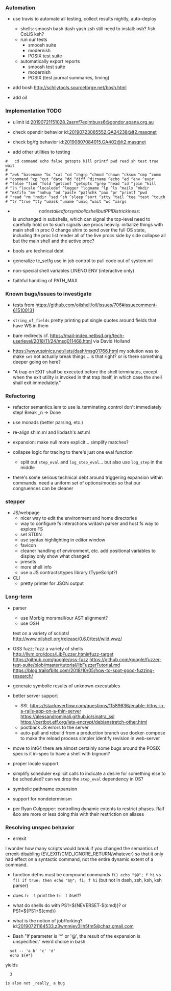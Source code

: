 ### Automation

- use travis to automate all testing, collect results nightly, auto-deploy
  + shells: smoosh bash dash yash zsh
    still need to install: osh? fish CoLiS ksh?
  + run our tests
    * smoosh suite
    * modernish
    * POSIX test suite
  + automatically export reports
    * smoosh test suite
    * modernish
    * POSIX (test journal summaries, timing)

- add bosh
  http://schilytools.sourceforge.net/bosh.html
- add oil

### Implementation TODO

- ulimit
  id:20190721151028.2asrnf7eqimbuxs6@gondor.apana.org.au

- check opendir behavior
  id:20190723085552.GA24238@lt2.masqnet

- check bg/fg behavior
  id:20190807084015.GA402@lt2.masqnet

- add other utilities to testing
```
#   cd command echo false getopts kill printf pwd read sh test true wait
#
# ^awk ^basename ^bc ^cat ^cd ^chgrp ^chmod ^chown ^cksum ^cmp ^comm
# ^command ^cp ^cut ^date ^dd ^diff ^dirname ^echo ^ed ^env ^expr
# ^false ^find ^fold ^getconf ^getopts ^grep ^head ^id ^join ^kill
# ^ln ^locale ^localedef ^logger ^logname ^lp ^ls ^mailx ^mkdir
# ^mkfifo ^mv ^nohup ^od ^paste ^pathchk ^pax ^pr ^printf ^pwd
# ^read ^rm ^rmdir ^sed ^sh ^sleep ^sort ^stty ^tail ^tee ^test ^touch 
# ^tr ^true ^tty ^umask ^uname ^uniq ^wait ^wc ^xargs
```

- $$ not installed for symbolic shell
  but PPID is
  trickiness: $$ is unchanged in subshells, which can signal the top-level
              need to carefully hold on to such signals
  use procs heavily. initialize things with main shell in proc 0
  change shim to send over the full OS state, including the proc list
  render all of the live procs side by side
    collapse all but the main shell and the active proc?

- bools are technical debt

- generalize tc_setfg use in job control to pull code out of system.ml

- non-special shell variables
  LINENO
  ENV (interactive only)
  
- faithful handling of PATH_MAX

### Known bugs/issues to investigate

- tests from https://github.com/oilshell/oil/issues/706#issuecomment-615100131

- `string_of_fields` pretty printing
  put single quotes around fields that have WS in them

- bare redirects
  cf. https://mail-index.netbsd.org/tech-userlevel/2018/11/24/msg011468.html
  via David Holland

- https://www.spinics.net/lists/dash/msg01766.html
  my solution was to make `set` not actually break things... is that right?
  or is there something deeper going on here?

- "A trap on EXIT shall be executed before the shell terminates,
  except when the exit utility is invoked in that trap itself, in
  which case the shell shall exit immediately."
  
### Refactoring

- refactor semantics.lem to use is_terminating_control
    don't immediately step! Break _n -> Done
- use monads (better parsing, etc.)

- re-align shim.ml and libdash's ast.ml

- expansion: make null more explicit... simplify matches?

- collapse logic for tracing to there's just one eval function
  + split out `step_eval` and `log_step_eval`...
    but also use `log_step` in the middle

- there's some serious technical debt around triggering expansion within commands.
      need a uniform set of options/modes so that our congruences can be cleaner

### stepper

- JS/webpage
  + nicer way to edit the environment and home directories
  + way to configure fs
    interactions w/dash parser and host fs
    way to explore FS
  + set STDIN
  + use syntax highlighting in editor window
  + favicon
  + cleaner handling of environment, etc.
    add positional variables to display
    only show what changed
  + presets
  + more shell info
  + use a JS contracts/types library (TypeScript?)
- CLI
  + pretty printer for JSON output

### Long-term

- parser
  + use Morbig
    morsmall/our AST alignment?
  + use OSH
  
  test on a variety of scripts!
  http://www.oilshell.org/release/0.6.0/test/wild.wwz/

- OSS fuzz; fuzz a variety of shells
  http://llvm.org/docs/LibFuzzer.html#fuzz-target
  https://github.com/google/oss-fuzz
  https://github.com/google/fuzzer-test-suite/blob/master/tutorial/libFuzzerTutorial.md
  https://blog.trailofbits.com/2018/10/05/how-to-spot-good-fuzzing-research/

- generate symbolic results of unknown executables

- better server support
  + SSL
    https://stackoverflow.com/questions/11589636/enable-https-in-a-rails-app-on-a-thin-server
    https://alessandrominali.github.io/sinatra_ssl
    https://certbot.eff.org/lets-encrypt/debianstretch-other.html
  + postback JS errors to the server
  + auto-pull and rebuild from a production branch
    use docker-compose to make the reload process simpler
    identify revision in web-server

- move to int64
  there are almost certainly some bugs around the POSIX spec
    is it in-spec to have a shell with bignum?
- proper locale support

- simplify scheduler
    explicit calls to indicate a desire for something else to be scheduled?
    can we drop the `step_eval` dependency in OS?

- symbolic pathname expansion
- support for nondeterminism

- per Ryan Culpepper: controlling dynamic extents to restrict phases.
  Ralf &co are more or less doing this with their restriction on aliases

### Resolving unspec behavior

* errexit

I wonder how many scripts would break if you changed the semantics of errexit-disabling (EV_EXIT/CMD_IGNORE_RETURN/whatever) so that it only had effect on a syntactic command, not the entire dynamic extent of a command.

* function defns must be compound commands
  `f() echo "$@"; f hi` vs `f() if true; then echo "$@"; fi; f hi`
  (but not in dash, zsh, ksh, ksh parser)
  
* does `fc -l` print the `fc -l` itself?

* what do shells do with PS1=${NEVERSET-$(cmd)}?
  or PS1=${PS1+$(cmd)}
  
* what is the notion of job/forking?
  id:20190721164533.z3wmmjev3lih5fm5@chaz.gmail.com

* Bash
"If parameter is '*' or '@', the result of the expansion is unspecified."
weird choice in bash:
```
  set -- 'a b' 'c' 'd'
  echo ${#*}
```
yields
```
  3
```
    is also not _really_ a bug

